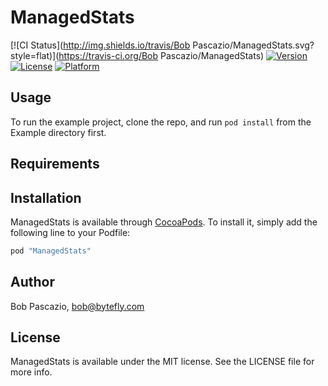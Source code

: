 # ManagedStats

[![CI Status](http://img.shields.io/travis/Bob Pascazio/ManagedStats.svg?style=flat)](https://travis-ci.org/Bob Pascazio/ManagedStats)
[![Version](https://img.shields.io/cocoapods/v/ManagedStats.svg?style=flat)](http://cocoapods.org/pods/ManagedStats)
[![License](https://img.shields.io/cocoapods/l/ManagedStats.svg?style=flat)](http://cocoapods.org/pods/ManagedStats)
[![Platform](https://img.shields.io/cocoapods/p/ManagedStats.svg?style=flat)](http://cocoapods.org/pods/ManagedStats)

## Usage

To run the example project, clone the repo, and run `pod install` from the Example directory first.

## Requirements

## Installation

ManagedStats is available through [CocoaPods](http://cocoapods.org). To install
it, simply add the following line to your Podfile:

```ruby
pod "ManagedStats"
```

## Author

Bob Pascazio, bob@bytefly.com

## License

ManagedStats is available under the MIT license. See the LICENSE file for more info.
